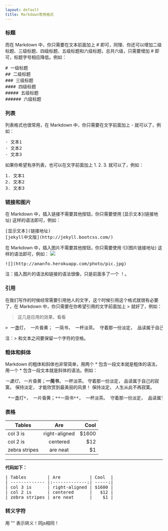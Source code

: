 ```yaml
---
layout: default
title: Markdown常用格式
---
```


### 标题

而在 Markdown 中，你只需要在文本前面加上 # 即可，同理、你还可以增加二级标题、三级标题、四级标题、五级标题和六级标题，总共六级，只需要增加  # 即可，标题字号相应降低。例如：

<pre>
# 一级标题
## 二级标题
### 三级标题
#### 四级标题
##### 五级标题
###### 六级标题
</pre>

### 列表
列表格式也很常用，在 Markdown 中，你只需要在文字前面加上 - 就可以了，例如：
<pre>
- 文本1
- 文本2
- 文本3
</pre>
如果你希望有序列表，也可以在文字前面加上 1. 2. 3. 就可以了，例如：

<pre>
1. 文本1
2. 文本2
3. 文本3
</pre>

### 链接和图片
在 Markdown 中，插入链接不需要其他按钮，你只需要使用 \[显示文本\](链接地址) 这样的语法即可，例如：

<pre>
[显示文本](链接地址)
[jekyll中文版](http://jekyll.bootcss.com/)
</pre>


在 Markdown 中，插入图片不需要其他按钮，你只需要使用 \!\[\](图片链接地址) 这样的语法即可，例如：
![](http://ananfo.herokuapp.com/photo/pic.jpg)
<pre>
![](http://ananfo.herokuapp.com/photo/pic.jpg)
</pre>

注：插入图片的语法和链接的语法很像，只是前面多了一个 ！。

### 引用
在我们写作的时候经常需要引用他人的文字，这个时候引用这个格式就很有必要了，在 Markdown 中，你只需要在你希望引用的文字前面加上 > 就好了，例如：

> 这几是应用的效果，看看

<pre>
> 一盏灯， 一片昏黄； 一简书， 一杯淡茶。 守着那一份淡定， 品读属于自己的寂寞。
</pre>

注：> 和文本之间要保留一个字符的空格。

### 粗体和斜体
Markdown 的粗体和斜体也非常简单，用两个 * 包含一段文本就是粗体的语法，用一个 * 包含一段文本就是斜体的语法。例如：

 *一盏灯*， 一片昏黄；**一简书**， 一杯淡茶。 守着那一份淡定， 品读属于自己的寂寞。 保持淡定， 才能欣赏到最美丽的风景！ 保持淡定， 人生从此不再寂寞。

<pre>
 *一盏灯*， 一片昏黄；**一简书**， 一杯淡茶。 守着那一份淡定， 品读属于自己的寂寞。 保持淡定， 才能欣赏到最美丽的风景！ 保持淡定， 人生从此不再寂寞。
</pre>

### 表格

| Tables        | Are           | Cool  |
| ------------- |:-------------:| -----:|
| col 3 is      | right-aligned | $1600 |
| col 2 is      | centered      |   $12 |
| zebra stripes | are neat      |    $1 |

<hr>

**代码如下：**

<pre>
| Tables        | Are           | Cool  |
| ------------- |:-------------:| -----:|
| col 3 is      | right-aligned | $1600 |
| col 2 is      | centered      |   $12 |
| zebra stripes | are neat      |    $1 |
</pre>

### 转义字符

用 "\" 表示转义！同js相同！



